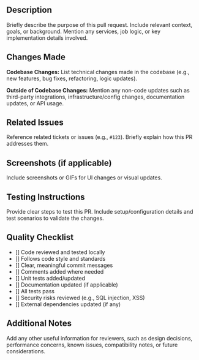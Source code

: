 ## Description

Briefly describe the purpose of this pull request. Include relevant context, goals, or background. Mention any services, job logic, or key implementation details involved.

## Changes Made

**Codebase Changes:**
List technical changes made in the codebase (e.g., new features, bug fixes, refactoring, logic updates).

**Outside of Codebase Changes:**
Mention any non-code updates such as third-party integrations, infrastructure/config changes, documentation updates, or API usage.

## Related Issues

Reference related tickets or issues (e.g., `#123`). Briefly explain how this PR addresses them.

## Screenshots (if applicable)

Include screenshots or GIFs for UI changes or visual updates.

## Testing Instructions

Provide clear steps to test this PR. Include setup/configuration details and test scenarios to validate the changes.

## Quality Checklist

- [] Code reviewed and tested locally
- [] Follows code style and standards
- [] Clear, meaningful commit messages
- [] Comments added where needed
- [] Unit tests added/updated
- [] Documentation updated (if applicable)
- [] All tests pass
- [] Security risks reviewed (e.g., SQL injection, XSS)
- [] External dependencies updated (if any)

## Additional Notes
Add any other useful information for reviewers, such as design decisions, performance concerns, known issues, compatibility notes, or future considerations.
